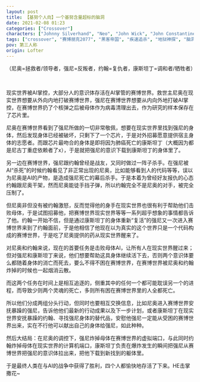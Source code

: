 ```yaml
---
layout: post
title: 【基努个人向】一个基努含量超标的脑洞
date: 2021-02-08 01:23
categories: ["Crossover"]
characters: ["Johnny Silverhand", "Neo", "John Wick", "John Constantine"]
tags: ["crossover", "赛博朋克2077", "黑客帝国", "疾速追杀", "地狱神探", "脑洞", "大纲文"]
pov: 第三人称
origin: Lofter
---
```


（尼奥=拯救者/领导者，强尼=反叛者，约翰=复仇者，康斯坦丁=调和者/牺牲者）

<br>

现实世界被AI掌控，大部分人的意识体存活在AI掌管的赛博世界。救世主尼奥在现实世界想要从外向内地打破赛博世界，强尼在赛博世界想要从内向外地打破AI掌控，在赛博世界扔了个核弹之后被母体作为病毒清理出去，作为研究的样本保存在了芯片里。

尼奥在赛博世界看到了强尼所做的一切非常敬佩，想要在现实世界里找到强尼的身体，然后发现身体已经被破坏，只剩下了一个芯片，于是对外招募愿意提供宿主身体的志愿者。而跟芯片最吻合的身体是即将因为肺癌死亡的康斯坦丁（大概因为都是尼古丁重症依赖者了x），于是就把强尼的意识下载到康斯坦丁的身体里了。

另一边在赛博世界，强尼跟约翰曾经是战友，又同时做过一阵子杀手。在强尼被AI“杀死”的时候约翰看见了非正常出现的尼奥，比如能够看到人的代码等等，误以为尼奥是AI的产物，是造成强尼死亡的幕后杀手。于是本着为曾经好友报仇的心态约翰跟尼奥干架，然而尼奥能徒手挡子弹，所以约翰完全不是尼奥的对手，被完全压制了。

但尼奥非但没有被约翰激怒，反而觉得他的身手在现实世界也很有利于帮助他们击败母体，于是试图招募他，把赛博世界现实世界等等一系列超乎想象的事情都告诉了他。约翰一开始不信，但是通过康斯坦丁的身体重新“复活”的强尼又一次进入赛博世界来到了约翰面前，于是他相信了他现在以为真实的这个世界只是一个代码构成的赛博世界，于是吃了尼奥提供的药从现实世界醒来了。

对尼奥和约翰来说，现在的首要任务是击败母体AI，让所有人在现实世界醒过来；但对强尼和康斯坦丁来说，他们想要帮助这具身体继续活下去，否则两个意识体要么都随着身体的消亡而死去，要么不得不困在赛博世界，在赛博世界被尼奥和约翰炸掉的时候也一起烟消云散。

而这两个任务在时间上是相互追逐的，侧重其中的任何一个都可能耽误另一个的进程，而导致少则两个灵魂的死亡，多则所有困在赛博世界里的人全都死亡。

所以他们分成两组分头行动，但同时也要相互交换信息，比如尼奥进入赛博世界安抚暴躁的强尼，告诉他他们最新的行动成果以及下一步计划，或者康斯坦丁在现实世界安抚暴躁的约翰、寻找强尼身体的替代品，安慰他强尼一定能从受困的赛博世界出来，实在不行他可以献出自己的身体给强尼，如此种种。

然后大结局：在尼奥的调控下，强尼炸掉母体在赛博世界的虚拟端口，与此同时约翰炸掉母体在现实世界的计算机端口，康斯坦丁负责在爆炸发生的瞬间把强尼从赛博世界把强尼的意识体拉出来，把他下载到新找到的躯体里。

于是最终人类在与AI的战争中获得了胜利，四个人都愉快地存活了下来。HE击掌撒花\~
